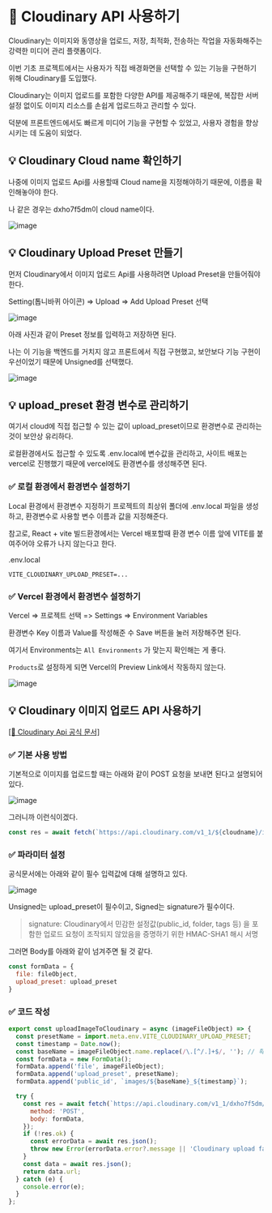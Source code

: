 # 📝 Cloudinary API 사용하기
Cloudinary는 이미지와 동영상을 업로드, 저장, 최적화, 전송하는 작업을 자동화해주는 강력한 미디어 관리 플랫폼이다.

이번 기초 프로젝트에서는 사용자가 직접 배경화면을 선택할 수 있는 기능을 구현하기 위해 Cloudinary를 도입했다.

Cloudinary는 이미지 업로드를 포함한 다양한 API를 제공해주기 때문에, 복잡한 서버 설정 없이도 이미지 리소스를 손쉽게 업로드하고 관리할 수 있다.

덕분에 프론트엔드에서도 빠르게 미디어 기능을 구현할 수 있었고, 사용자 경험을 향상시키는 데 도움이 되었다.

## 💡 Cloudinary Cloud name 확인하기
나중에 이미지 업로드 Api를 사용할때 Cloud name을 지정해야하기 때문에, 이름을 확인해놓아야 한다.

나 같은 경우는 dxho7f5dm이 cloud name이다.

![image](https://github.com/user-attachments/assets/53d4c8ef-d575-46ef-9919-6d0a92721ddf)


## 💡 Cloudinary Upload Preset 만들기
먼저 Cloudinary에서 이미지 업로드 Api를 사용하려면 Upload Preset을 만들어줘야한다.

Setting(톱니바퀴 아이콘) => Upload => Add Upload Preset 선택

![image](https://github.com/user-attachments/assets/86736da2-e916-46c2-87e2-45a86be44418)

아래 사진과 같이 Preset 정보를 입력하고 저장하면 된다.

나는 이 기능을 백엔드를 거치지 않고 프론트에서 직접 구현했고, 보안보다 기능 구현이 우선이었기 때문에 Unsigned를 선택했다.

![image](https://github.com/user-attachments/assets/d781264e-88d9-43d9-a6fc-ceb8e25a7d2a)

## 💡 upload_preset 환경 변수로 관리하기
여기서 cloud에 직접 접근할 수 있는 값이 upload_preset이므로 환경변수로 관리하는 것이 보안상 유리하다.

로컬환경에서도 접근할 수 있도록 .env.local에 변수값을 관리하고,
사이트 배포는 vercel로 진행했기 때문에 vercel에도 환경변수를 생성해주면 된다.

### ✅ 로컬 환경에서 환경변수 설정하기
Local 환경에서 환경변수 지정하기 프로젝트의 최상위 폴더에 .env.local 파일을 생성하고, 환경변수로 사용할 변수 이름과 값을 지정해준다.

참고로, React + vite 빌드환경에서는 Vercel 배포할때 환경 변수 이름 앞에 VITE를 붙여주어야 오류가 나지 않는다고 한다.

.env.local
```
VITE_CLOUDINARY_UPLOAD_PRESET=...
```

### ✅ Vercel 환경에서 환경변수 설정하기
Vercel => 프로젝트 선택 => Settings => Environment Variables

환경변수 Key 이름과 Value를 작성해준 수 Save 버튼을 눌러 저장해주면 된다.

여기서 Environments는 `All Environments` 가 맞는지 확인해는 게 좋다.

`Products`로 설정하게 되면 Vercel의 Preview Link에서 작동하지 않는다.

![image](https://github.com/user-attachments/assets/a5d394f0-cebf-4629-8804-adc4199537e2)

## 💡 Cloudinary 이미지 업로드 API 사용하기

[[🔗 Cloudinary Api 공식 문서]](https://cloudinary.com/documentation/image_upload_api_reference)

### ✅ 기본 사용 방법

기본적으로 이미지를 업로드할 때는 아래와 같이 POST 요청을 보내면 된다고 설명되어있다.

![image](https://github.com/user-attachments/assets/d4ccb607-1bcf-49fe-97e9-366c7edb3828)

그러니까 이런식이겠다.
```js
const res = await fetch(`https://api.cloudinary.com/v1_1/${cloudname}/image/upload`);
```

### ✅ 파라미터 설정
공식문서에는 아래와 같이 필수 입력값에 대해 설명하고 있다.

![image](https://github.com/user-attachments/assets/7a9fec7a-4a8d-45a3-abe8-ed3b54c42e3e)

Unsigned는 upload_preset이 필수이고, Signed는 signature가 필수이다.

> signature: Cloudinary에서 민감한 설정값(public_id, folder, tags 등) 을 포함한 업로드 요청이 조작되지 않았음을 증명하기 위한 HMAC-SHA1 해시 서명

그러면 Body를 아래와 같이 넘겨주면 될 것 같다.

```js
const formData = {
  file: fileObject,
  upload_preset: upload_preset
}
```

### ✅ 코드 작성

```js
export const uploadImageToCloudinary = async (imageFileObject) => {
  const presetName = import.meta.env.VITE_CLOUDINARY_UPLOAD_PRESET;
  const timestamp = Date.now();
  const baseName = imageFileObject.name.replace(/\.[^/.]+$/, ''); // 확장자 제거
  const formData = new FormData();
  formData.append('file', imageFileObject);
  formData.append('upload_preset', presetName);
  formData.append('public_id', `images/${baseName}_${timestamp}`);

  try {
    const res = await fetch(`https://api.cloudinary.com/v1_1/dxho7f5dm/image/upload`, {
      method: 'POST',
      body: formData,
    });
    if (!res.ok) {
      const errorData = await res.json();
      throw new Error(errorData.error?.message || 'Cloudinary upload failed');
    }
    const data = await res.json();
    return data.url;
  } catch (e) {
    console.error(e);
  }
};

```
